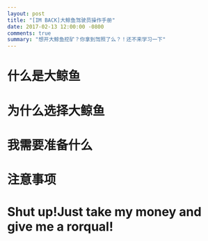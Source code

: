 ```yaml
---
layout: post
title: "[IM BACK]大鲸鱼驾驶员操作手册"
date: 2017-02-13 12:00:00 -0800
comments: true
summary: "想开大鲸鱼挖矿？你拿到驾照了么？！还不来学习一下"
---
```


# 什么是大鲸鱼 #

# 为什么选择大鲸鱼 #

# 我需要准备什么 #

# 注意事项 #

# Shut up!Just take my money and give me a rorqual!
